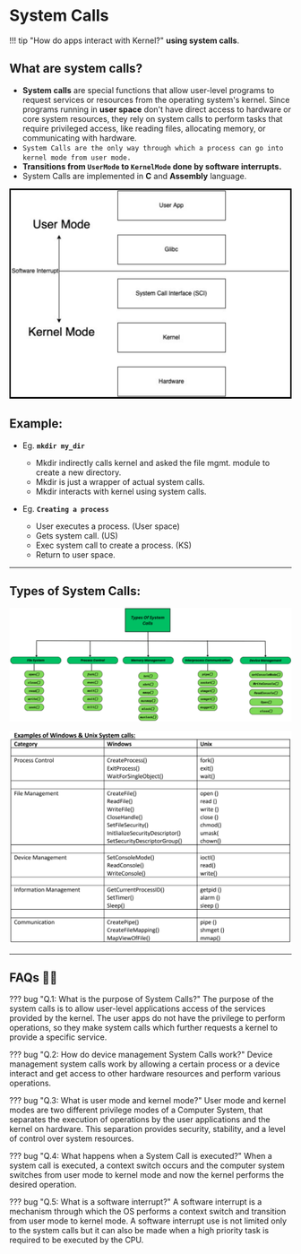 # System Calls

!!! tip "How do apps interact with Kernel?"
    **using system calls**.

## What are system calls?

- **System calls** are special functions that allow user-level programs to request services or resources from the operating system's kernel. Since programs running in **user space** don't have direct access to hardware or core system resources, they rely on system calls to perform tasks that require privileged access, like reading files, allocating memory, or communicating with hardware.
- `System Calls are the only way through which a process can go into kernel mode from user mode.`
- **Transitions from `UserMode` to `KernelMode` done by software interrupts.**
- System Calls are implemented in **C** and **Assembly** language.


![loading...](../../images/operating_system/components_and_system_call/system_call_representation.png)



## Example:

- Eg. **`mkdir my_dir`**

    - Mkdir indirectly calls kernel and asked the file mgmt. module to create a new directory.
    - Mkdir is just a wrapper of actual system calls.
    - Mkdir interacts with kernel using system calls.   

- Eg. **`Creating a process`**

    - User executes a process. (User space)
    - Gets system call. (US)
    - Exec system call to create a process. (KS)
    - Return to user space.


---


## Types of System Calls:

![loading...](../../images/operating_system/components_and_system_call/types-of-system-call.png)

![loading...](../../images/operating_system/components_and_system_call/system-call-commands.png)


---


## FAQs 🙋‍♂️

??? bug "Q.1: What is the purpose of System Calls?"
    The purpose of the system calls is to allow user-level applications access of the services provided by the kernel. The user apps do not have the privilege to perform operations, so they make system calls which further requests a kernel to provide a specific service.


??? bug "Q.2: How do device management System Calls work?"
    Device management system calls work by allowing a certain process or a device interact and get access to other hardware resources and perform various operations.


??? bug "Q.3: What is user mode and kernel mode?"
    User mode and kernel modes are two different privilege modes of a Computer System, that separates the execution of operations by the user applications and the kernel on hardware. This separation provides security, stability, and a level of control over system resources.


??? bug "Q.4: What happens when a System Call is executed?"
    When a system call is executed, a context switch occurs and the computer system switches from user mode to kernel mode and now the kernel performs the desired operation.


??? bug "Q.5: What is a software interrupt?"
    A software interrupt is a mechanism through which the OS performs a context switch and transition from user mode to kernel mode. A software interrupt use is not limited only to the system calls but it can also be made when a high priority task is required to be executed by the CPU.


